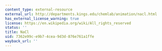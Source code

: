 ```yaml
---
content_type: external-resource
external_url: http://departments.kings.edu/chemlab/animation/nacl.html
has_external_license_warning: true
license: https://en.wikipedia.org/wiki/All_rights_reserved
status: ''
title: NaCl
uid: 7362e99c-e9b7-4cea-9d3d-876e761a1ffe
wayback_url: ''
---
```

